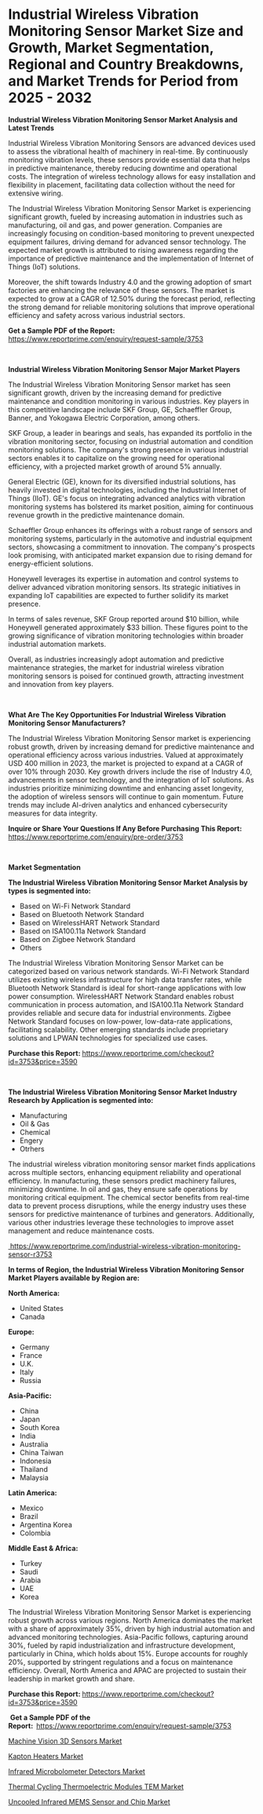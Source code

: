 <p><h1>Industrial Wireless Vibration Monitoring Sensor Market Size and Growth, Market Segmentation, Regional and Country Breakdowns, and Market Trends for Period from 2025 -  2032</h1></p><p><strong>Industrial Wireless Vibration Monitoring Sensor Market Analysis and Latest Trends</strong></p>
<p><p>Industrial Wireless Vibration Monitoring Sensors are advanced devices used to assess the vibrational health of machinery in real-time. By continuously monitoring vibration levels, these sensors provide essential data that helps in predictive maintenance, thereby reducing downtime and operational costs. The integration of wireless technology allows for easy installation and flexibility in placement, facilitating data collection without the need for extensive wiring.</p><p>The Industrial Wireless Vibration Monitoring Sensor Market is experiencing significant growth, fueled by increasing automation in industries such as manufacturing, oil and gas, and power generation. Companies are increasingly focusing on condition-based monitoring to prevent unexpected equipment failures, driving demand for advanced sensor technology. The expected market growth is attributed to rising awareness regarding the importance of predictive maintenance and the implementation of Internet of Things (IoT) solutions.</p><p>Moreover, the shift towards Industry 4.0 and the growing adoption of smart factories are enhancing the relevance of these sensors. The market is expected to grow at a CAGR of 12.50% during the forecast period, reflecting the strong demand for reliable monitoring solutions that improve operational efficiency and safety across various industrial sectors.</p></p>
<p><strong>Get a Sample PDF of the Report:&nbsp;</strong> <a href="https://www.reportprime.com/enquiry/request-sample/3753?utm_campaign=1999&utm_medium=2&utm_source=Github&utm_content=ia&utm_term=18032025&utm_id=industrial-wireless-vibration-monitoring-sensor">https://www.reportprime.com/enquiry/request-sample/3753</a></p>
<p>&nbsp;</p>
<p><strong>Industrial Wireless Vibration Monitoring Sensor Major Market Players</strong></p>
<p><p>The Industrial Wireless Vibration Monitoring Sensor market has seen significant growth, driven by the increasing demand for predictive maintenance and condition monitoring in various industries. Key players in this competitive landscape include SKF Group, GE, Schaeffler Group, Banner, and Yokogawa Electric Corporation, among others.</p><p>SKF Group, a leader in bearings and seals, has expanded its portfolio in the vibration monitoring sector, focusing on industrial automation and condition monitoring solutions. The company's strong presence in various industrial sectors enables it to capitalize on the growing need for operational efficiency, with a projected market growth of around 5% annually.</p><p>General Electric (GE), known for its diversified industrial solutions, has heavily invested in digital technologies, including the Industrial Internet of Things (IIoT). GE's focus on integrating advanced analytics with vibration monitoring systems has bolstered its market position, aiming for continuous revenue growth in the predictive maintenance domain.</p><p>Schaeffler Group enhances its offerings with a robust range of sensors and monitoring systems, particularly in the automotive and industrial equipment sectors, showcasing a commitment to innovation. The company's prospects look promising, with anticipated market expansion due to rising demand for energy-efficient solutions.</p><p>Honeywell leverages its expertise in automation and control systems to deliver advanced vibration monitoring sensors. Its strategic initiatives in expanding IoT capabilities are expected to further solidify its market presence.</p><p>In terms of sales revenue, SKF Group reported around $10 billion, while Honeywell generated approximately $33 billion. These figures point to the growing significance of vibration monitoring technologies within broader industrial automation markets.</p><p>Overall, as industries increasingly adopt automation and predictive maintenance strategies, the market for industrial wireless vibration monitoring sensors is poised for continued growth, attracting investment and innovation from key players.</p></p>
<p>&nbsp;</p>
<p><strong>What Are The Key Opportunities For Industrial Wireless Vibration Monitoring Sensor Manufacturers?</strong></p>
<p><p>The Industrial Wireless Vibration Monitoring Sensor market is experiencing robust growth, driven by increasing demand for predictive maintenance and operational efficiency across various industries. Valued at approximately USD 400 million in 2023, the market is projected to expand at a CAGR of over 10% through 2030. Key growth drivers include the rise of Industry 4.0, advancements in sensor technology, and the integration of IoT solutions. As industries prioritize minimizing downtime and enhancing asset longevity, the adoption of wireless sensors will continue to gain momentum. Future trends may include AI-driven analytics and enhanced cybersecurity measures for data integrity.</p></p>
<p><strong>Inquire or Share Your Questions If Any Before Purchasing This Report:</strong> <a href="https://www.reportprime.com/enquiry/pre-order/3753?utm_campaign=1999&utm_medium=2&utm_source=Github&utm_content=ia&utm_term=18032025&utm_id=industrial-wireless-vibration-monitoring-sensor">https://www.reportprime.com/enquiry/pre-order/3753</a></p>
<p>&nbsp;</p>
<p><strong>Market Segmentation</strong></p>
<p><strong>The Industrial Wireless Vibration Monitoring Sensor Market Analysis by types is segmented into:</strong></p>
<p><ul><li>Based on Wi-Fi Network Standard</li><li>Based on Bluetooth Network Standard</li><li>Based on WirelessHART Network Standard</li><li>Based on ISA100.11a Network Standard</li><li>Based on Zigbee Network Standard</li><li>Others</li></ul></p>
<p><p>The Industrial Wireless Vibration Monitoring Sensor Market can be categorized based on various network standards. Wi-Fi Network Standard utilizes existing wireless infrastructure for high data transfer rates, while Bluetooth Network Standard is ideal for short-range applications with low power consumption. WirelessHART Network Standard enables robust communication in process automation, and ISA100.11a Network Standard provides reliable and secure data for industrial environments. Zigbee Network Standard focuses on low-power, low-data-rate applications, facilitating scalability. Other emerging standards include proprietary solutions and LPWAN technologies for specialized use cases.</p></p>
<p><strong>Purchase this Report:&nbsp;</strong><a href="https://www.reportprime.com/checkout?id=3753&price=3590&utm_campaign=1999&utm_medium=2&utm_source=Github&utm_content=ia&utm_term=18032025&utm_id=industrial-wireless-vibration-monitoring-sensor">https://www.reportprime.com/checkout?id=3753&price=3590</a></p>
<p>&nbsp;</p>
<p><strong>The Industrial Wireless Vibration Monitoring Sensor Market Industry Research by Application is segmented into:</strong></p>
<p><ul><li>Manufacturing</li><li>Oil & Gas</li><li>Chemical</li><li>Engery</li><li>Otrhers</li></ul></p>
<p><p>The industrial wireless vibration monitoring sensor market finds applications across multiple sectors, enhancing equipment reliability and operational efficiency. In manufacturing, these sensors predict machinery failures, minimizing downtime. In oil and gas, they ensure safe operations by monitoring critical equipment. The chemical sector benefits from real-time data to prevent process disruptions, while the energy industry uses these sensors for predictive maintenance of turbines and generators. Additionally, various other industries leverage these technologies to improve asset management and reduce maintenance costs.</p></p>
<p><a href="https://www.reportprime.com/industrial-wireless-vibration-monitoring-sensor-r3753?utm_campaign=1999&utm_medium=2&utm_source=Github&utm_content=ia&utm_term=18032025&utm_id=industrial-wireless-vibration-monitoring-sensor">&nbsp;https://www.reportprime.com/industrial-wireless-vibration-monitoring-sensor-r3753</a></p>
<p><strong>In terms of Region, the Industrial Wireless Vibration Monitoring Sensor Market Players available by Region are:</strong></p>
<p>
    <p> <strong> North America: </strong>
        <ul>
            <li>United States</li>
            <li>Canada</li>
        </ul>
        </p> 
    <p> <strong> Europe: </strong>
        <ul>
            <li>Germany</li>
            <li>France</li>
            <li>U.K.</li>
            <li>Italy</li>
            <li>Russia</li>
        </ul>
        </p> 
    <p> <strong> Asia-Pacific: </strong>
        <ul>
            <li>China</li>
            <li>Japan</li>
            <li>South Korea</li>
            <li>India</li>
            <li>Australia</li>
            <li>China Taiwan</li>
            <li>Indonesia</li>
            <li>Thailand</li>
            <li>Malaysia</li>
        </ul>
        </p> 
    <p> <strong> Latin America: </strong>
        <ul>
            <li>Mexico</li>
            <li>Brazil</li>
            <li>Argentina Korea</li>
            <li>Colombia</li>
        </ul>
        </p> 
    <p> <strong> Middle East & Africa: </strong>
        <ul>
            <li>Turkey</li>
            <li>Saudi</li>
            <li>Arabia</li>
            <li>UAE</li>
            <li>Korea</li>
        </ul>
    </p>
    </p>
<p><p>The Industrial Wireless Vibration Monitoring Sensor Market is experiencing robust growth across various regions. North America dominates the market with a share of approximately 35%, driven by high industrial automation and advanced monitoring technologies. Asia-Pacific follows, capturing around 30%, fueled by rapid industrialization and infrastructure development, particularly in China, which holds about 15%. Europe accounts for roughly 20%, supported by stringent regulations and a focus on maintenance efficiency. Overall, North America and APAC are projected to sustain their leadership in market growth and share.</p></p>
<p><strong>Purchase this Report: </strong><a href="https://www.reportprime.com/checkout?id=3753&price=3590&utm_campaign=1999&utm_medium=2&utm_source=Github&utm_content=ia&utm_term=18032025&utm_id=industrial-wireless-vibration-monitoring-sensor">https://www.reportprime.com/checkout?id=3753&price=3590</a></p>
<p>&nbsp;<strong>Get a Sample PDF of the Report:&nbsp;&nbsp;</strong><a href="https://www.reportprime.com/enquiry/request-sample/3753?utm_campaign=1999&utm_medium=2&utm_source=Github&utm_content=ia&utm_term=18032025&utm_id=industrial-wireless-vibration-monitoring-sensor">https://www.reportprime.com/enquiry/request-sample/3753</a></p>
<p><strong></strong></p>
<p><p><a href="https://github.com/elroddrewspm/Market-Research-Report-List-1/blob/main/machine-vision-3d-sensors-market.md?utm_campaign=1999&utm_medium=2&utm_source=Github&utm_content=ia&utm_term=18032025&utm_id=industrial-wireless-vibration-monitoring-sensor">Machine Vision 3D Sensors Market</a></p><p><a href="https://github.com/keohannchavo/Market-Research-Report-List-1/blob/main/kapton-heaters-market.md?utm_campaign=1999&utm_medium=2&utm_source=Github&utm_content=ia&utm_term=18032025&utm_id=industrial-wireless-vibration-monitoring-sensor">Kapton Heaters Market</a></p><p><a href="https://github.com/helmeludu/Market-Research-Report-List-1/blob/main/infrared-microbolometer-detectors-market.md?utm_campaign=1999&utm_medium=2&utm_source=Github&utm_content=ia&utm_term=18032025&utm_id=industrial-wireless-vibration-monitoring-sensor">Infrared Microbolometer Detectors Market</a></p><p><a href="https://github.com/ssaradulai/Market-Research-Report-List-1/blob/main/thermal-cycling-thermoelectric-modules-tem-market.md?utm_campaign=1999&utm_medium=2&utm_source=Github&utm_content=ia&utm_term=18032025&utm_id=industrial-wireless-vibration-monitoring-sensor">Thermal Cycling Thermoelectric Modules TEM Market</a></p><p><a href="https://github.com/dukerghostki/Market-Research-Report-List-1/blob/main/uncooled-infrared-mems-sensor-and-chip-market.md?utm_campaign=1999&utm_medium=2&utm_source=Github&utm_content=ia&utm_term=18032025&utm_id=industrial-wireless-vibration-monitoring-sensor">Uncooled Infrared MEMS Sensor and Chip Market</a></p></p>
